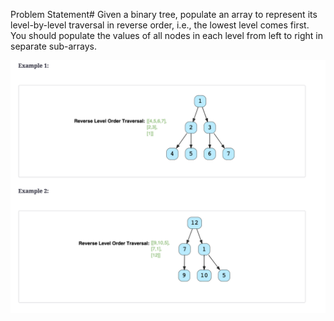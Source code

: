 Problem Statement#
Given a binary tree, populate an array to represent its level-by-level traversal in reverse order, i.e., the lowest level comes first. You should populate the values of all nodes in each level from left to right in separate sub-arrays.

<img src = "../Assets/Screen Shot 2022-05-05 at 10.28.12 PM.png">
